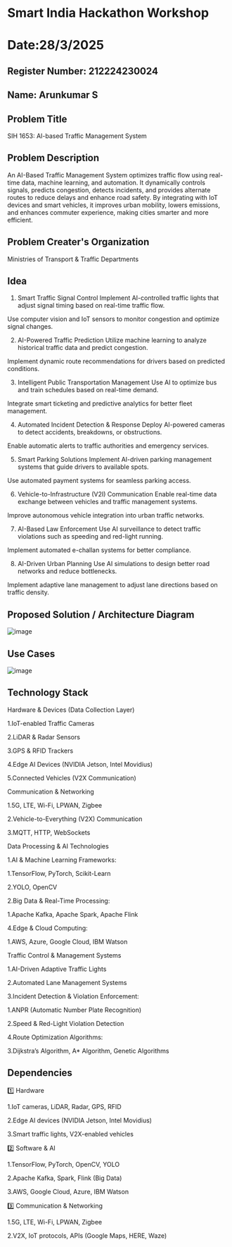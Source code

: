 # Smart India Hackathon Workshop
# Date:28/3/2025
## Register Number: 212224230024
## Name: Arunkumar S
## Problem Title
SIH 1653: AI-based Traffic Management System
## Problem Description
An AI-Based Traffic Management System optimizes traffic flow using real-time data, machine learning, and automation. It dynamically controls signals, predicts congestion, detects incidents, and provides alternate routes to reduce delays and enhance road safety. By integrating with IoT devices and smart vehicles, it improves urban mobility, lowers emissions, and enhances commuter experience, making cities smarter and more efficient. 
## Problem Creater's Organization
Ministries of Transport & Traffic Departments

## Idea
1. Smart Traffic Signal Control
Implement AI-controlled traffic lights that adjust signal timing based on real-time traffic flow.

Use computer vision and IoT sensors to monitor congestion and optimize signal changes.

2. AI-Powered Traffic Prediction
Utilize machine learning to analyze historical traffic data and predict congestion.

Implement dynamic route recommendations for drivers based on predicted conditions.

3. Intelligent Public Transportation Management
Use AI to optimize bus and train schedules based on real-time demand.

Integrate smart ticketing and predictive analytics for better fleet management.

4. Automated Incident Detection & Response
Deploy AI-powered cameras to detect accidents, breakdowns, or obstructions.

Enable automatic alerts to traffic authorities and emergency services.

5. Smart Parking Solutions
Implement AI-driven parking management systems that guide drivers to available spots.

Use automated payment systems for seamless parking access.

6. Vehicle-to-Infrastructure (V2I) Communication
Enable real-time data exchange between vehicles and traffic management systems.

Improve autonomous vehicle integration into urban traffic networks.

7. AI-Based Law Enforcement
Use AI surveillance to detect traffic violations such as speeding and red-light running.

Implement automated e-challan systems for better compliance.

8. AI-Driven Urban Planning
Use AI simulations to design better road networks and reduce bottlenecks.

Implement adaptive lane management to adjust lane directions based on traffic density.


## Proposed Solution / Architecture Diagram
![image](https://github.com/user-attachments/assets/096b3543-2062-449e-b890-3313197a9f75)




## Use Cases
![image](https://github.com/user-attachments/assets/77a9131a-f14d-4f3c-ac48-04feefcdda59)



## Technology Stack
Hardware & Devices (Data Collection Layer)

 1.IoT-enabled Traffic Cameras

 2.LiDAR & Radar Sensors

 3.GPS & RFID Trackers

 4.Edge AI Devices (NVIDIA Jetson, Intel Movidius)

 5.Connected Vehicles (V2X Communication)

Communication & Networking

 1.5G, LTE, Wi-Fi, LPWAN, Zigbee

 2.Vehicle-to-Everything (V2X) Communication

 3.MQTT, HTTP, WebSockets
 
Data Processing & AI Technologies

 1.AI & Machine Learning Frameworks:

   1.TensorFlow, PyTorch, Scikit-Learn

   2.YOLO, OpenCV

 2.Big Data & Real-Time Processing:
 

   1.Apache Kafka, Apache Spark, Apache Flink

 4.Edge & Cloud Computing:
 

   1.AWS, Azure, Google Cloud, IBM Watson
 
Traffic Control & Management Systems

 1.AI-Driven Adaptive Traffic Lights

 2.Automated Lane Management Systems

 3.Incident Detection & Violation Enforcement:
 

   1.ANPR (Automatic Number Plate Recognition)

   2.Speed & Red-Light Violation Detection

 4.Route Optimization Algorithms:
 

   3.Dijkstra’s Algorithm, A* Algorithm, Genetic Algorithms   


## Dependencies

1️⃣ Hardware

   1.IoT cameras, LiDAR, Radar, GPS, RFID

   2.Edge AI devices (NVIDIA Jetson, Intel Movidius)

   3.Smart traffic lights, V2X-enabled vehicles

2️⃣ Software & AI

   1.TensorFlow, PyTorch, OpenCV, YOLO

   2.Apache Kafka, Spark, Flink (Big Data)

   3.AWS, Google Cloud, Azure, IBM Watson

3️⃣ Communication & Networking

   1.5G, LTE, Wi-Fi, LPWAN, Zigbee

   2.V2X, IoT protocols, APIs (Google Maps, HERE, Waze)

